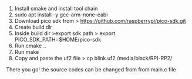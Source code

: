 1. Install cmake and install tool chain
2. sudo apt install -y gcc-arm-none-eabi
3. Download pico sdk from > https://github.com/raspberrypi/pico-sdk.git
4. Create build dir 
5. Inside build dir >export sdk path > export  PICO_SDK_PATH=$HOME/pico-sdk
6. Run cmake ..
7. Run make
8. Copy and paste the uf2 file > cp blink.uf2 /media/black/RPI-RP2/

There you go! the source codes can be changed from from main.c file
